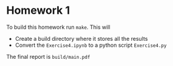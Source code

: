 # Homework 1
To build this homework run `make`. This will 
 - Create a build directory where it stores all the results
 - Convert the `Exercise4.ipynb` to a python script `Exercise4.py`

The final report is `build/main.pdf`

